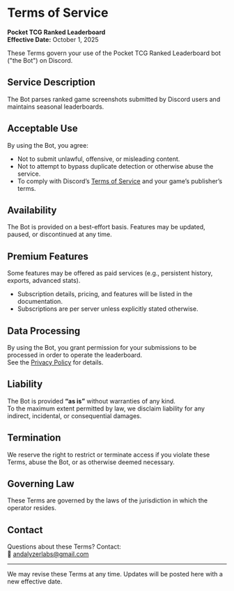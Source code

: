 # Terms of Service
**Pocket TCG Ranked Leaderboard**  
**Effective Date:** October 1, 2025

These Terms govern your use of the Pocket TCG Ranked Leaderboard bot ("the Bot") on Discord.

## Service Description
The Bot parses ranked game screenshots submitted by Discord users and maintains seasonal leaderboards.

## Acceptable Use
By using the Bot, you agree:
- Not to submit unlawful, offensive, or misleading content.
- Not to attempt to bypass duplicate detection or otherwise abuse the service.
- To comply with Discord’s [Terms of Service](https://discord.com/terms) and your game’s publisher’s terms.

## Availability
The Bot is provided on a best-effort basis. Features may be updated, paused, or discontinued at any time.

## Premium Features
Some features may be offered as paid services (e.g., persistent history, exports, advanced stats).  
- Subscription details, pricing, and features will be listed in the documentation.  
- Subscriptions are per server unless explicitly stated otherwise.  

## Data Processing
By using the Bot, you grant permission for your submissions to be processed in order to operate the leaderboard.  
See the [Privacy Policy](privacy-policy.md) for details.

## Liability
The Bot is provided **“as is”** without warranties of any kind.  
To the maximum extent permitted by law, we disclaim liability for any indirect, incidental, or consequential damages.

## Termination
We reserve the right to restrict or terminate access if you violate these Terms, abuse the Bot, or as otherwise deemed necessary.

## Governing Law
These Terms are governed by the laws of the jurisdiction in which the operator resides.

## Contact
Questions about these Terms? Contact:  
📧 [andalyzerlabs@gmail.com](mailto:andalyzerlabs@gmail.com)

---

We may revise these Terms at any time. Updates will be posted here with a new effective date.

